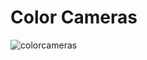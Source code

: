# Color Cameras
![colorcameras](https://user-images.githubusercontent.com/99054745/230701159-d9b9ed57-6175-4f58-a4a8-fc5b0eff9231.png)
